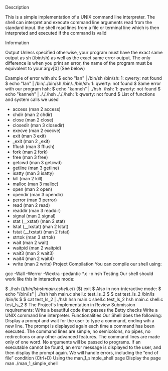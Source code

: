 Description

This is a simple implementation of a UNIX command line interpreter. The shell can interpret and execute command line arguments read from the standard input. the shell read lines from a file or terminal line which is then interpreted and executed if the command is valid

Information

Output
Unless specified otherwise, your program must have the exact same output as sh (/bin/sh) as well as the exact same error output.
The only difference is when you print an error, the name of the program must be equivalent to your argv[0] (See below)

Example of error with sh:
$ echo "Ian" | /bin/sh
/bin/sh: 1: qwerty: not found
$ echo "Ian" | /bin/../bin/sh
/bin/../bin/sh: 1: qwerty: not found
$
Same error with our program hsh:
$ echo "kanneh" | ./hsh
./hsh: 1: qwerty: not found
$ echo "kanneh" | ./././hsh
./././hsh: 1: qwerty: not found
$
List of functions and system calls we used
- access (man 2 access)
- chdir (man 2 chdir)
- close (man 2 close)
- closedir (man 3 closedir)
- execve (man 2 execve)
- exit (man 3 exit)
- _exit (man 2 _exit)
- fflush (man 3 fflush)
- fork (man 2 fork)
- free (man 3 free)
- getcwd (man 3 getcwd)
- getline (man 3 getline)
- isatty (man 3 isatty)
- kill (man 2 kill)
- malloc (man 3 malloc)
- open (man 2 open)
- opendir (man 3 opendir)
- perror (man 3 perror)
- read (man 2 read)
- readdir (man 3 readdir)
- signal (man 2 signal)
- stat (__xstat) (man 2 stat)
- lstat (__lxstat) (man 2 lstat)
- fstat (__fxstat) (man 2 fstat)
- strtok (man 3 strtok)
- wait (man 2 wait)
- waitpid (man 2 waitpid)
- wait3 (man 2 wait3)
- wait4 (man 2 wait4)
- write (man 2 write)
Project Compilation
You can compile our shell using:

gcc -Wall -Werror -Wextra -pedantic *.c -o hsh
Testing
Our shell should work like this in interactive mode:

$ ./hsh
($) /bin/ls
hsh main.c shell.c
($)
($) exit
$
Also in non-interactive mode:
$ echo "/bin/ls" | ./hsh
hsh main.c shell.c test_ls_2
$
$ cat test_ls_2
/bin/ls
/bin/ls
$
$ cat test_ls_2 | ./hsh
hsh main.c shell.c test_ls_2
hsh main.c shell.c test_ls_2
$
The Project's Implementation in Review
Submission requirements:
Write a beautiful code that passes the Betty checks
Write a UNIX command line interpreter.
Functionalities
Our Shell does the following:
Display a prompt and wait for the user to type a command, ending wih a new line.
The prompt is displayed again each time a command has been executed.
The command lines are simple, no semicolons, no pipes, no redirections or any other advanced features.
The command lines are made only of one word. No arguments will be passed to programs.
If an executable cannot be found, an error message is displayed to the user, and then display the prompt again.
We will handle errors, including the “end of file” condition (Ctrl+D)
Using the man_1_simple_shell page
Display the page
 man ./man_1_simple_shell
